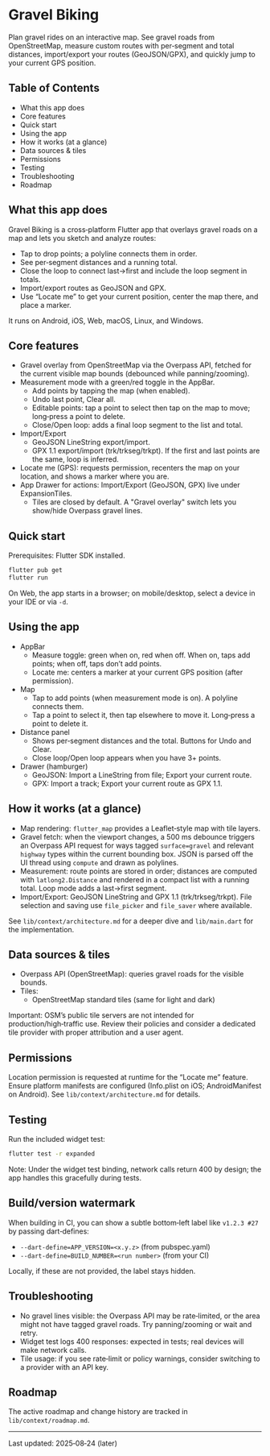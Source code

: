 # Gravel Biking

Plan gravel rides on an interactive map. See gravel roads from OpenStreetMap, measure custom routes with per‑segment and total distances, import/export your routes (GeoJSON/GPX), and quickly jump to your current GPS position.

## Table of Contents

- What this app does
- Core features
- Quick start
- Using the app
- How it works (at a glance)
- Data sources & tiles
- Permissions
- Testing
- Troubleshooting
- Roadmap

## What this app does

Gravel Biking is a cross‑platform Flutter app that overlays gravel roads on a map and lets you sketch and analyze routes:

- Tap to drop points; a polyline connects them in order.
- See per‑segment distances and a running total.
- Close the loop to connect last→first and include the loop segment in totals.
- Import/export routes as GeoJSON and GPX.
- Use “Locate me” to get your current position, center the map there, and place a marker.

It runs on Android, iOS, Web, macOS, Linux, and Windows.

## Core features

- Gravel overlay from OpenStreetMap via the Overpass API, fetched for the current visible map bounds (debounced while panning/zooming).
- Measurement mode with a green/red toggle in the AppBar.
  - Add points by tapping the map (when enabled).
  - Undo last point, Clear all.
  - Editable points: tap a point to select then tap on the map to move; long‑press a point to delete.
  - Close/Open loop: adds a final loop segment to the list and total.
- Import/Export
  - GeoJSON LineString export/import.
  - GPX 1.1 export/import (trk/trkseg/trkpt). If the first and last points are the same, loop is inferred.
- Locate me (GPS): requests permission, recenters the map on your location, and shows a marker where you are.
- App Drawer for actions: Import/Export (GeoJSON, GPX) live under ExpansionTiles.
  - Tiles are closed by default. A "Gravel overlay" switch lets you show/hide Overpass gravel lines.

## Quick start

Prerequisites: Flutter SDK installed.

```bash
flutter pub get
flutter run
```

On Web, the app starts in a browser; on mobile/desktop, select a device in your IDE or via `-d`.

## Using the app

- AppBar
  - Measure toggle: green when on, red when off. When on, taps add points; when off, taps don’t add points.
  - Locate me: centers a marker at your current GPS position (after permission).
- Map
  - Tap to add points (when measurement mode is on). A polyline connects them.
  - Tap a point to select it, then tap elsewhere to move it. Long‑press a point to delete it.
- Distance panel
  - Shows per‑segment distances and the total. Buttons for Undo and Clear.
  - Close loop/Open loop appears when you have 3+ points.
- Drawer (hamburger)
  - GeoJSON: Import a LineString from file; Export your current route.
  - GPX: Import a track; Export your current route as GPX 1.1.

## How it works (at a glance)

- Map rendering: `flutter_map` provides a Leaflet‑style map with tile layers.
- Gravel fetch: when the viewport changes, a 500 ms debounce triggers an Overpass API request for ways tagged `surface=gravel` and relevant `highway` types within the current bounding box. JSON is parsed off the UI thread using `compute` and drawn as polylines.
- Measurement: route points are stored in order; distances are computed with `latlong2.Distance` and rendered in a compact list with a running total. Loop mode adds a last→first segment.
- Import/Export: GeoJSON LineString and GPX 1.1 (trk/trkseg/trkpt). File selection and saving use `file_picker` and `file_saver` where available.

See `lib/context/architecture.md` for a deeper dive and `lib/main.dart` for the implementation.

## Data sources & tiles

- Overpass API (OpenStreetMap): queries gravel roads for the visible bounds.
- Tiles:
  - OpenStreetMap standard tiles (same for light and dark)

Important: OSM’s public tile servers are not intended for production/high‑traffic use. Review their policies and consider a dedicated tile provider with proper attribution and a user agent.

## Permissions

Location permission is requested at runtime for the “Locate me” feature. Ensure platform manifests are configured (Info.plist on iOS; AndroidManifest on Android). See `lib/context/architecture.md` for details.

## Testing

Run the included widget test:

```bash
flutter test -r expanded
```

Note: Under the widget test binding, network calls return 400 by design; the app handles this gracefully during tests.

## Build/version watermark

When building in CI, you can show a subtle bottom‑left label like `v1.2.3 #27` by passing dart‑defines:

- `--dart-define=APP_VERSION=<x.y.z>` (from pubspec.yaml)
- `--dart-define=BUILD_NUMBER=<run number>` (from your CI)

Locally, if these are not provided, the label stays hidden.

## Troubleshooting

- No gravel lines visible: the Overpass API may be rate‑limited, or the area might not have tagged gravel roads. Try panning/zooming or wait and retry.
- Widget test logs 400 responses: expected in tests; real devices will make network calls.
- Tile usage: if you see rate‑limit or policy warnings, consider switching to a provider with an API key.

## Roadmap

The active roadmap and change history are tracked in `lib/context/roadmap.md`.

---
Last updated: 2025‑08‑24 (later)
